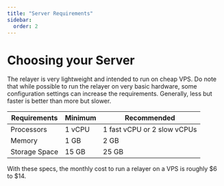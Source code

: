 ```yaml
---
title: "Server Requirements"
sidebar:
  order: 2
---
```


# Choosing your Server

The relayer is very lightweight and intended to run on cheap VPS. Do note that while possible to run the relayer on very basic hardware, some configuration settings can increase the requirements. Generally, less but faster is better than more but slower.

| Requirements  | Minimum | Recommended                 |
| ------------- | ------- | --------------------------- |
| Processors    | 1 vCPU  | 1 fast vCPU or 2 slow vCPUs |
| Memory        | 1 GB    | 2 GB                        |
| Storage Space | 15 GB   | 25 GB                       |

With these specs, the monthly cost to run a relayer on a VPS is roughly $6 to $14.
